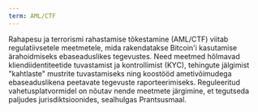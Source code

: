 ```yaml
---
term: AML/CTF
---
```


Rahapesu ja terrorismi rahastamise tõkestamine (AML/CTF) viitab regulatiivsetele meetmetele, mida rakendatakse Bitcoin'i kasutamise ärahoidmiseks ebaseaduslikes tegevustes. Need meetmed hõlmavad kliendiidentiteetide tuvastamist ja kontrollimist (KYC), tehingute jälgimist "kahtlaste" mustrite tuvastamiseks ning koostööd ametivõimudega ebaseaduslikena peetavate tegevuste raporteerimiseks. Reguleeritud vahetusplatvormidel on nõutav nende meetmete järgimine, et tegutseda paljudes jurisdiktsioonides, sealhulgas Prantsusmaal.
